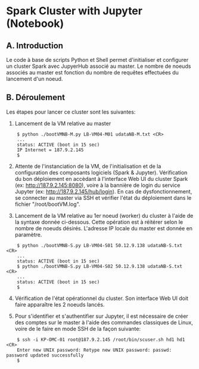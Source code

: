 # Spark Cluster with Jupyter (Notebook)
## A. Introduction
Le code à base de scripts Python et Shell permet d'initialiser et configurer un cluster Spark avec JupyerHub associé au master. Le nombre de noeuds associés au master est fonction du nombre de requêtes effectuées du lancement d'un noeud.

## B. Déroulement
Les étapes pour lancer ce cluster sont les suivantes:

1. Lancement de la VM relative au master

```
    $ python ./bootVMNB-M.py LB-VM04-M01 udataNB-M.txt <CR>
    ...
    status: ACTIVE (boot in 15 sec)
    IP Internet = 187.9.2.145
    $
```

2. Attente de l'instanciation de la VM, de l'initialisation et de la configuration des composants logiciels (Spark & Jupyter). Vérification du bon déploiement en accèdant à l'interface Web UI du cluster Spark (ex: http://187.9.2.145:8080), voire à la bannière de login du service Jupyter (ex: http://187.9.2.145/hub/login). En cas de dysfonctionnement, se connecter au master via SSH et vérifier l'état du déploiement dans le fichier "/root/bootVM.log".

3. Lancement de la VM relative au 1er noeud (worker) du cluster à l'aide de la syntaxe donnée ci-dessous. Cette opération est à réitérer selon le nombre de noeuds désirés. L'adresse IP locale du master est donnée en paramètre.

```
    $ python ./bootVMNB-S.py LB-VM04-S01 50.12.9.138 udataNB-S.txt <CR>
    ...
    status: ACTIVE (boot in 15 sec)
    $ python ./bootVMNB-S.py LB-VM04-S02 50.12.9.138 udataNB-S.txt <CR>
    ...
    status: ACTIVE (boot in 15 sec)
    $
```

4. Vérification de l'état opérationnel du cluster. Son interface Web UI doit faire apparaître les 2 noeuds lancés.

5. Pour s'identifier et s'authentifier sur Jupyter, il est nécessaire de créer des comptes sur le master à l'aide des commandes classiques de Linux, voire de le faire en mode SSH de la façon suivante:

```
    $ ssh -i KP-OMC-01 root@187.9.2.145 /root/bin/scuser.sh hd1 hd1 <CR>
    Enter new UNIX password: Retype new UNIX password: passwd: password updated successfully
    $
```


